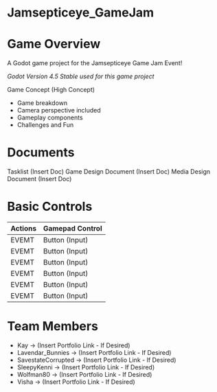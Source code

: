 # Jamsepticeye_GameJam

# Game Overview
A Godot game project for the Jamsepticeye Game Jam Event!

_Godot Version 4.5 Stable used for this game project_

Game Concept (High Concept)
- Game breakdown
- Camera perspective included
- Gameplay components
- Challenges and Fun

# Documents
Tasklist (Insert Doc)
Game Design Document (Insert Doc)
Media Design Document (Insert Doc)


# Basic Controls
Actions               | Gamepad Control   
---                   |---                
EVEMT                 | Button (Input)
EVEMT                 | Button (Input)
EVEMT                 | Button (Input)
EVEMT                 | Button (Input)
EVEMT                 | Button (Input)
EVEMT                 | Button (Input)


# Team Members
- Kay -> (Insert Portfolio Link - If Desired)
- Lavendar_Bunnies -> (Insert Portfolio Link - If Desired)
- SavestateCorrupted -> (Insert Portfolio Link - If Desired)
- SleepyKenni -> (Insert Portfolio Link - If Desired)
- Wolfman80 -> (Insert Portfolio Link - If Desired)
- Visha -> (Insert Portfolio Link - If Desired)
